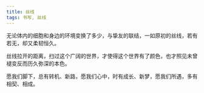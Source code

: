 ```yaml
---
title: 丝线
tags: 书写, 丝线
---
```


无论体内的细胞和身边的环境变换了多少，与挚友的联结，一如原初的丝线，若有若无，却又柔韧恒久。

丝线拉开的距离，扫过这个广阔的世界，才使得这个世界有了颜色，也才照见未曾褪变反而历久弥深的本色。

愿我们脚下，总有转机、新路，愿我们心中，时有成长、新梦，愿我们所遇，多有相契、相成。
